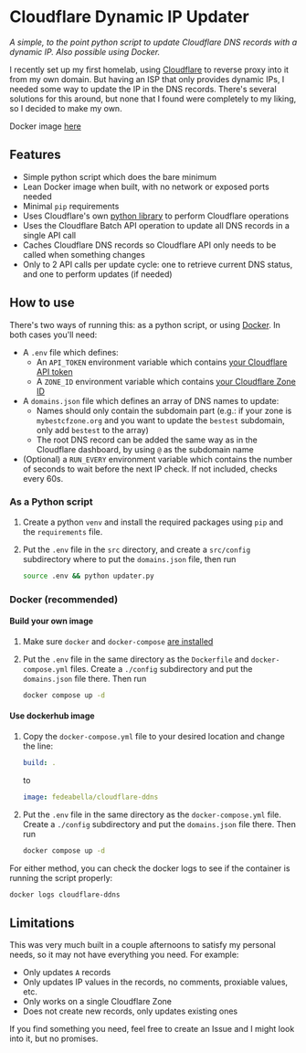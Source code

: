 # Cloudflare Dynamic IP Updater

_A simple, to the point python script to update Cloudflare DNS records with a
dynamic IP. Also possible using Docker._

I recently set up my first homelab, using
[Cloudflare](https://www.cloudflare.com/) to reverse proxy into it from my own
domain. But having an ISP that only provides dynamic IPs, I needed some way to
update the IP in the DNS records. There's several solutions for this around, but
none that I found were completely to my liking, so I decided to make my own.

Docker image
[here](https://hub.docker.com/repository/docker/fedeabella/cloudflare-ddns/general)

## Features

- Simple python script which does the bare minimum
- Lean Docker image when built, with no network or exposed ports needed
- Minimal `pip` requirements
- Uses Cloudflare's own
  [python library](https://github.com/cloudflare/cloudflare-python) to perform
  Cloudflare operations
- Uses the Cloudflare Batch API operation to update all DNS records in a single
  API call
- Caches Cloudflare DNS records so Cloudflare API only needs to be called when
  something changes
- Only to 2 API calls per update cycle: one to retrieve current DNS status, and
  one to perform updates (if needed)

## How to use

There's two ways of running this: as a python script, or using
[Docker](https://www.docker.com/). In both cases you'll need:

- A `.env` file which defines:
  - An `API_TOKEN` environment variable which contains
    [your Cloudflare API token](https://developers.cloudflare.com/fundamentals/api/get-started/create-token/)
  - A `ZONE_ID` environment variable which contains
    [your Cloudflare Zone ID](https://developers.cloudflare.com/fundamentals/setup/find-account-and-zone-ids/)
- A `domains.json` file which defines an array of DNS names to update:
  - Names should only contain the subdomain part (e.g.: if your zone is
    `mybestcfzone.org` and you want to update the `bestest` subdomain, only add
    `bestest` to the array)
  - The root DNS record can be added the same way as in the Cloudflare
    dashboard, by using `@` as the subdomain name
- (Optional) a `RUN_EVERY` environment variable which contains the number of
  seconds to wait before the next IP check. If not included, checks every 60s.

### As a Python script

1. Create a python `venv` and install the required packages using `pip` and the
   `requirements` file.

1. Put the `.env` file in the `src` directory, and create a `src/config`
   subdirectory where to put the `domains.json` file, then run

   ```bash
   source .env && python updater.py
   ```

### Docker (recommended)

#### Build your own image

1. Make sure `docker` and `docker-compose`
   [are installed](https://docs.docker.com/desktop/setup/install/linux/)

1. Put the `.env` file in the same directory as the `Dockerfile` and
   `docker-compose.yml` files. Create a `./config` subdirectory and put the
   `domains.json` file there. Then run

   ```bash
   docker compose up -d
   ```

#### Use dockerhub image

1. Copy the `docker-compose.yml` file to your desired location and change the
   line:

   ```yml
   build: .
   ```

   to

   ```yml
   image: fedeabella/cloudflare-ddns
   ```

1. Put the `.env` file in the same directory as the `docker-compose.yml` file.
   Create a `./config` subdirectory and put the `domains.json` file there. Then
   run

   ```bash
   docker compose up -d
   ```

For either method, you can check the docker logs to see if the container is
running the script properly:

```bash
docker logs cloudflare-ddns
```

## Limitations

This was very much built in a couple afternoons to satisfy my personal needs, so
it may not have everything you need. For example:

- Only updates `A` records
- Only updates IP values in the records, no comments, proxiable values, etc.
- Only works on a single Cloudflare Zone
- Does not create new records, only updates existing ones

If you find something you need, feel free to create an Issue and I might look
into it, but no promises.
